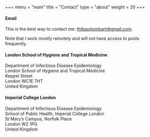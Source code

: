 +++
menu = "main"
title = "Contact"
type = "about"
weight = 20
+++

#### Email

This is the best way to contact me: 
[thibautjombart@gmail.com](mailto:thibautjombart@gmail.com).

Note that I work mostly remotely and will not have access to posts frequently.


#### London School of Hygiene and Tropical Medicine

Department of Infectious Disease Epidemiology<br>
London School of Hygiene and Tropical Medicine<br>
Keppel Street<br>
London WC1E 7HT<br>
United Kingdom


#### Imperial College London

Department of Infectious Disease Epidemiology<br>
School of Public Health, Imperial College London<br>
St Mary’s Campus, Norfolk Place<br>
London W2 1PG<br>
United Kingdom<br>




<br>
<br>
<br>
